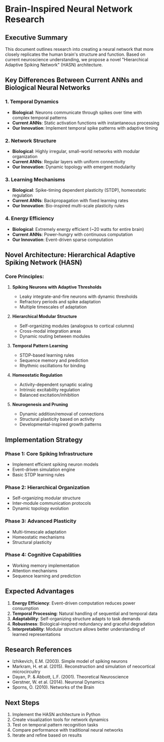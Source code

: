 # Brain-Inspired Neural Network Research

## Executive Summary
This document outlines research into creating a neural network that more closely replicates the human brain's structure and function. Based on current neuroscience understanding, we propose a novel "Hierarchical Adaptive Spiking Network" (HASN) architecture.

## Key Differences Between Current ANNs and Biological Neural Networks

### 1. Temporal Dynamics
- **Biological**: Neurons communicate through spikes over time with complex temporal patterns
- **Current ANNs**: Static activation functions with instantaneous processing
- **Our Innovation**: Implement temporal spike patterns with adaptive timing

### 2. Network Structure
- **Biological**: Highly irregular, small-world networks with modular organization
- **Current ANNs**: Regular layers with uniform connectivity
- **Our Innovation**: Dynamic topology with emergent modularity

### 3. Learning Mechanisms
- **Biological**: Spike-timing dependent plasticity (STDP), homeostatic regulation
- **Current ANNs**: Backpropagation with fixed learning rates
- **Our Innovation**: Bio-inspired multi-scale plasticity rules

### 4. Energy Efficiency
- **Biological**: Extremely energy efficient (~20 watts for entire brain)
- **Current ANNs**: Power-hungry with continuous computation
- **Our Innovation**: Event-driven sparse computation

## Novel Architecture: Hierarchical Adaptive Spiking Network (HASN)

### Core Principles:

1. **Spiking Neurons with Adaptive Thresholds**
   - Leaky integrate-and-fire neurons with dynamic thresholds
   - Refractory periods and spike adaptation
   - Multiple timescales of adaptation

2. **Hierarchical Modular Structure**
   - Self-organizing modules (analogous to cortical columns)
   - Cross-modal integration areas
   - Dynamic routing between modules

3. **Temporal Pattern Learning**
   - STDP-based learning rules
   - Sequence memory and prediction
   - Rhythmic oscillations for binding

4. **Homeostatic Regulation**
   - Activity-dependent synaptic scaling
   - Intrinsic excitability regulation
   - Balanced excitation/inhibition

5. **Neurogenesis and Pruning**
   - Dynamic addition/removal of connections
   - Structural plasticity based on activity
   - Developmental-inspired growth patterns

## Implementation Strategy

### Phase 1: Core Spiking Infrastructure
- Implement efficient spiking neuron models
- Event-driven simulation engine
- Basic STDP learning rules

### Phase 2: Hierarchical Organization
- Self-organizing modular structure
- Inter-module communication protocols
- Dynamic topology evolution

### Phase 3: Advanced Plasticity
- Multi-timescale adaptation
- Homeostatic mechanisms
- Structural plasticity

### Phase 4: Cognitive Capabilities
- Working memory implementation
- Attention mechanisms
- Sequence learning and prediction

## Expected Advantages

1. **Energy Efficiency**: Event-driven computation reduces power consumption
2. **Temporal Processing**: Natural handling of sequential and temporal data
3. **Adaptability**: Self-organizing structure adapts to task demands
4. **Robustness**: Biological-inspired redundancy and graceful degradation
5. **Interpretability**: Modular structure allows better understanding of learned representations

## Research References

- Izhikevich, E.M. (2003). Simple model of spiking neurons
- Markram, H. et al. (2015). Reconstruction and simulation of neocortical microcircuitry
- Dayan, P. & Abbott, L.F. (2001). Theoretical Neuroscience
- Gerstner, W. et al. (2014). Neuronal Dynamics
- Sporns, O. (2010). Networks of the Brain

## Next Steps

1. Implement the HASN architecture in Python
2. Create visualization tools for network dynamics
3. Test on temporal pattern recognition tasks
4. Compare performance with traditional neural networks
5. Iterate and refine based on results
